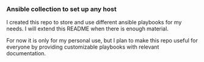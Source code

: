 ### Ansible collection to set up any host

I created this repo to store and use different ansible playbooks for my needs. I will extend this README when there is enough material.

For now it is only for my personal use, but I plan to make this repo useful for everyone by providing customizable playbooks with relevant documentation.
